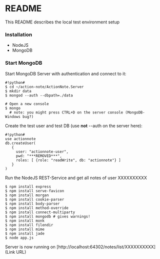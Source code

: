 # README #

This README describes the local test environment setup

### Installation ###

* NodeJS
* MongoDB

### Start MongoDB ###

Start MongoDB Server with authentication and connect to it:
```
#!python#
$ cd ~/action-note/ActionNote.Server
$ mkdir data
$ mongod --auth --dbpath=./data

# Open a new console
$ mongo
  # note: you might press CTRL+D on the server console (MongoDB-Windows bug?)
```

Create the test user and test DB (use **not** --auth on the server here):
```
#!python#
use actionnote
db.createUser(
   {
     user: "actionnote-user",
     pwd: "***REMOVED***",
     roles: [ {role: "readWrite", db: "actionnote"} ]
   }
)
```

Run the NodeJS REST-Service and get all notes of user XXXXXXXXXX
```
$ npm install express
$ npm install serve-favicon
$ npm install morgan
$ npm install cookie-parser
$ npm install body-parser
$ npm install method-override
$ npm install connect-multiparty
$ npm install mongodb # gives warnings!
$ npm install monk
$ npm install filendir
$ npm install mime
$ npm install jade
$ node app.js
```

Server is now running on [http://localhost:64302/notes/list/XXXXXXXXXX](Link URL)